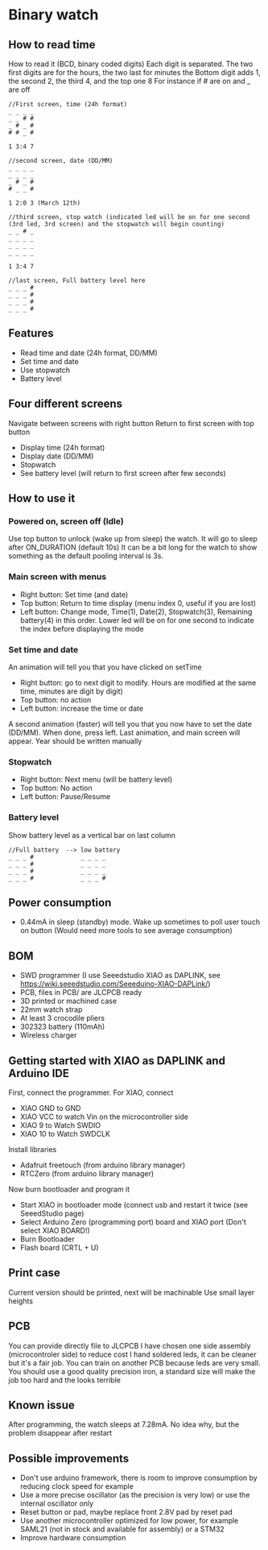 # Binary watch

## How to read time
How to read it (BCD, binary coded digits)
Each digit is separated. The two first digits are for the hours, the two last for minutes
the Bottom digit adds 1, the second 2, the third 4, and the top one 8
For instance if # are on and _ are off

```
//First screen, time (24h format)
_ _ _ _
_ _ # #
_ # _ #
# # _ #

1 3:4 7

//second screen, date (DD/MM)
_ _ _ _
_ _ _ _
_ # _ #
# _ _ #

1 2:0 3 (March 12th)

//third screen, stop watch (indicated led will be on for one second (3rd led, 3rd screen) and the stopwatch will begin counting)
_ _ # _
_ _ _ _
_ _ _ _
_ _ _ _

1 3:4 7

//last screen, Full battery level here
_ _ _ #
_ _ _ #
_ _ _ #
_ _ _ #
```

## Features
* Read time and date (24h format, DD/MM)
* Set time and date
* Use stopwatch
* Battery level

## Four different screens
Navigate between screens with right button
Return to first screen with top button
* Display time (24h format)
* Display date (DD/MM)
* Stopwatch
* See battery level (will return to first screen after few seconds)

## How to use it

### Powered on, screen off (Idle)
Use top button to unlock (wake up from sleep) the watch. It will go to sleep after ON_DURATION (default 10s)
It can be a bit long for the watch to show something as the default pooling interval is 3s.

### Main screen with menus
* Right button: Set time (and date)
* Top button: Return to time display (menu index 0, useful if you are lost)
* Left button: Change mode, Time(1), Date(2), Stopwatch(3), Remaining battery(4) in this order. Lower led will be on for one second to indicate the index before displaying the mode

### Set time and date
An animation will tell you that you have clicked on setTime
* Right button: go to next digit to modify. Hours are modified at the same time, minutes are digit by digit)
* Top button: no action
* Left button: increase the time or date

A second animation (faster) will tell you that you now have to set the date (DD/MM). When done, press left. Last animation, and main screen will appear. Year should be written manually

### Stopwatch
* Right button: Next menu (will be battery level)
* Top button: No action
* Left button: Pause/Resume

### Battery level
Show battery level as a vertical bar on last column
```
//Full battery  --> low battery
_ _ _ #             _ _ _ _
_ _ _ #             _ _ _ _
_ _ _ #             _ _ _ _
_ _ _ #             _ _ _ #

```

## Power consumption
* 0.44mA in sleep (standby) mode. Wake up sometimes to poll user touch on button (Would need more tools to see average consumption)

## BOM
* SWD programmer (I use Seeedstudio XIAO as DAPLINK, see https://wiki.seeedstudio.com/Seeeduino-XIAO-DAPLink/)
* PCB, files in PCB/ are JLCPCB ready
* 3D printed or machined case
* 22mm watch strap
* At least 3 crocodile pliers
* 302323 battery (110mAh)
* Wireless charger

## Getting started with XIAO as DAPLINK and Arduino IDE
First, connect the programmer. For XIAO, connect
* XIAO GND to GND
* XIAO VCC to watch Vin on the microcontroller side
* XIAO 9 to Watch SWDIO
* XIAO 10 to Watch SWDCLK

Install libraries
* Adafruit freetouch (from arduino library manager)
* RTCZero (from arduino library manager)

Now burn bootloader and program it
* Start XIAO in bootloader mode (connect usb and restart it twice (see SeeedStudio page)
* Select Arduino Zero (programming port) board and XIAO port (Don't select XIAO BOARD!)
* Burn Bootloader
* Flash board (CRTL + U)

## Print case
Current version should be printed, next will be machinable
Use small layer heights

## PCB
You can provide directly file to JLCPCB
I have chosen one side assembly (microcontroler side) to reduce cost
I hand soldered leds, it can be cleaner but it's a fair job. You can train on another PCB because leds are very small. You should use a good quality precision iron, a standard size will make the job too hard and the looks terrible

## Known issue
After programming, the watch sleeps at 7.28mA. No idea why, but the problem disappear after restart

## Possible improvements
* Don't use arduino framework, there is room to improve consumption by reducing clock speed for example
* Use a more precise oscillator (as the precision is very low) or use the internal oscillator only
* Reset button or pad, maybe replace front 2.8V pad by reset pad
* Use another microcontroller optimized for low power, for example SAML21 (not in stock and available for assembly) or a STM32
* Improve hardware consumption
